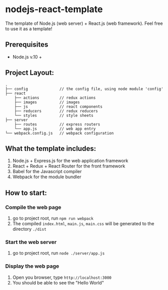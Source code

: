 # nodejs-react-template
The template of Node.js (web server) + React.js (web framework).
Feel free to use it as a template!

## Prerequisites
- Node.js v.10 +

## Project Layout:
    .
    ├── config              // the config file, using node module 'config'
    ├── react               
        ├── actions         // redux actions
        ├── images          // images
        ├── js              // react components
        ├── reducers        // redux reducers
        └── styles          // style sheets
    ├── server
        ├── routes          // express routers
        └── app.js          // web app entry
    └── webpack.config.js   // webpack configuration
    
    
## What the template includes:
1. Node.js + Express.js for the web application framework
2. React + Redux + React Router for the front framework
3. Babel for the Javascript compiler
4. Webpack for the module bundler

## How to start:

### Compile the web page
1. go to project root, run `npm run webpack`
2. The compiled `index.html`, `main.js`, `main.css` will be generated to the directory `./dist`

### Start the web server
1. go to project root, run `node ./server/app.js`

### Display the web page
1. Open you browser, type `http://localhost:3000`
2. You should be able to see the "Hello World"